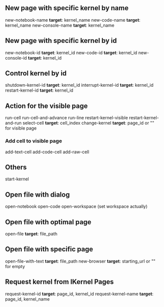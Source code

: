 ## New page with specific kernel by name
new-notebook-name           **target**: kernel_name
new-code-name               **target**: kernel_name
new-console-name            **target**: kernel_name

## New page with specific kernel by id
new-notebook-id             **target**: kernel_id
new-code-id                 **target**: kernel_id
new-console-id              **target**: kernel_id

## Control kernel by id
shutdown-kernel-id          **target**: kernel_id
interrupt-kernel-id         **target**: kernel_id
restart-kernel-id           **target**: kernel_id

## Action for the visible page
run-cell
run-cell-and-advance
run-line
restart-kernel-visible
restart-kernel-and-run
select-cell                 **target**: cell_index
change-kernel               **target**: page_id or "" for visible page

### Add cell to visible page
add-text-cell
add-code-cell
add-raw-cell

## Others
start-kernel

## Open file with dialog
open-notebook
open-code
open-workspace (set workspace actually)

## Open file with optimal page
open-file                   **target**: file_path

## Open file with specific page
open-file-with-text         **target**: file_path
new-browser                 **target**: starting_url or "" for empty

## Request kernel from IKernel Pages
request-kernel-id           **target**: page\_id, kernel\_id
request-kernel-name         **target**: page\_id, kernel\_name
